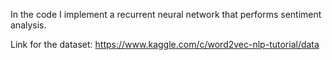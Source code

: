 In the code I implement a recurrent neural network that performs sentiment analysis.

Link for the dataset: https://www.kaggle.com/c/word2vec-nlp-tutorial/data
